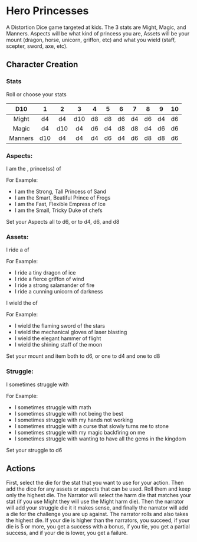 # Hero Princesses

A Distortion Dice game targeted at kids. The 3 stats are Might, Magic, and Manners. Aspects will be what kind of princess you are, Assets will be your mount (dragon, horse, unicorn, griffon, etc) and what you wield (staff, scepter, sword, axe, etc).

## Character Creation

### Stats

Roll or choose your stats

D10      | 1   | 2   | 3   | 4   | 5   | 6   | 7   | 8   | 9   | 10 
 :-----: | :-: | :-: | :-: | :-: | :-: | :-: | :-: | :-: | :-: | :-:
Might    | d4  | d4  | d10 | d8  | d8  | d6  | d4  | d6  | d4  | d6
Magic    | d4  | d10 | d4  | d6  | d4  | d8  | d8  | d4  | d6  | d6
Manners  | d10 | d4  | d4  | d4  | d6  | d4  | d6  | d8  | d8  | d6

### Aspects:

I am the <adjective>, <adjective> prince(ss) of <thing>

For Example:
- I am the Strong, Tall Princess of Sand
- I am the Smart, Beatiful Prince of Frogs
- I am the Fast, Flexible Empress of Ice
- I am the Small, Tricky Duke of chefs

Set your Aspects all to d6, or to d4, d6, and d8

### Assets:

I ride a <adjective> <mount> of <thing>

For Example:

- I ride a tiny dragon of ice
- I ride a fierce griffon of wind
- I ride a strong salamander of fire
- I ride a cunning unicorn of darkness

I wield the <adjective> <item> of <thing>

For Example:

- I wield the flaming sword of the stars
- I wield the mechanical gloves of laser blasting
- I wield the elegant hammer of flight
- I wield the shining staff of the moon

Set your mount and item both to d6, or one to d4 and one to d8

### Struggle:

I sometimes struggle with <thing>

For Example:

- I sometimes struggle with math
- I sometimes struggle with not being the best
- I sometimes struggle with my hands not working
- I sometimes struggle with a curse that slowly turns me to stone
- I sometimes struggle with my magic backfiring on me
- I sometimes struggle with wanting to have all the gems in the kingdom

Set your struggle to d6

## Actions

First, select the die for the stat that you want to use for your action. Then add the dice for any assets or aspects that can be used. Roll them and keep only the highest die.
The Narrator will select the harm die that matches your stat (if you use Might they will use the Might harm die). Then the narrator will add your struggle die it it makes sense, and finally the narrator will add a die for the challenge you are up against. 
The narrator rolls and also takes the highest die. If your die is higher than the narrators, you succeed, if your die is 5 or more, you get a success with a bonus, if you tie, you get a partial success, and if your die is lower, you get a failure.
